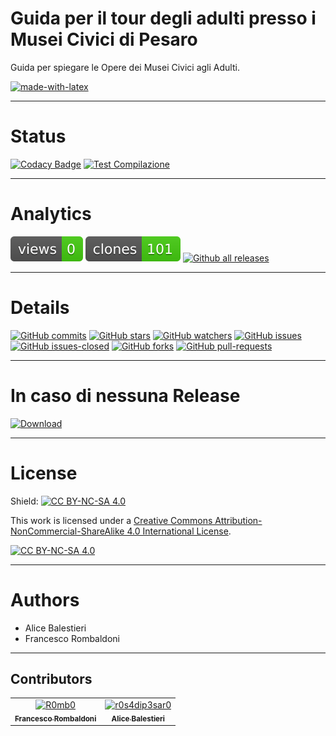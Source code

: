 # Guida per il tour degli adulti presso i Musei Civici di Pesaro
Guida per spiegare le Opere dei Musei Civici agli Adulti.

[![made-with-latex](https://img.shields.io/badge/Made%20with-LaTeX-1f425f.svg)](https://www.latex-project.org/)

---

# Status
[![Codacy Badge](https://app.codacy.com/project/badge/Grade/1ef075dba4a14be5ad7590d05c852950)](https://app.codacy.com/gh/Pomodoro-Musei-di-Pesaro/Guida-per-Tour-Audulti-Musei-Civici/dashboard?utm_source=gh&utm_medium=referral&utm_content=&utm_campaign=Badge_grade)
[![Test Compilazione](https://github.com/Pomodoro-Musei-di-Pesaro/Guida-per-Tour-Audulti-Musei-Civici/actions/workflows/LaTeX_Action.yml/badge.svg?branch=main&event=push)](https://github.com/Pomodoro-Musei-di-Pesaro/Guida-per-Tour-Audulti-Musei-Civici/actions/workflows/LaTeX_Action.yml)

---

# Analytics
[![views](https://raw.githubusercontent.com/Pomodoro-Musei-di-Pesaro/Guida-per-Tour-Audulti-Musei-Civici/traffic/traffic-Guida-per-Tour-Audulti-Musei-Civici/views.svg)](https://github.com/Pomodoro-Musei-di-Pesaro/Guida-per-Tour-Audulti-Musei-Civici)
[![clones](https://raw.githubusercontent.com/Pomodoro-Musei-di-Pesaro/Guida-per-Tour-Audulti-Musei-Civici/traffic/traffic-Guida-per-Tour-Audulti-Musei-Civici/clones.svg)](https://github.com/Pomodoro-Musei-di-Pesaro/Guida-per-Tour-Audulti-Musei-Civici)
[![Github all releases](https://img.shields.io/github/downloads/Pomodoro-Musei-di-Pesaro/Guida-per-Tour-Audulti-Musei-Civici/total.svg)](https://GitHub.com/Pomodoro-Musei-di-Pesaro/Guida-per-Tour-Audulti-Musei-Civici/releases/)


---

# Details
[![GitHub commits](https://badgen.net/github/commits/Pomodoro-Musei-di-Pesaro/Guida-per-Tour-Audulti-Musei-Civici)](https://GitHub.com/Pomodoro-Musei-di-Pesaro/Guida-per-Tour-Audulti-Musei-Civici/commit/)
[![GitHub stars](https://badgen.net/github/stars/Pomodoro-Musei-di-Pesaro/Guida-per-Tour-Audulti-Musei-Civici)](https://GitHub.com/Pomodoro-Musei-di-Pesaro/Guida-per-Tour-Audulti-Musei-Civici/stargazers/)
[![GitHub watchers](https://img.shields.io/github/watchers/Pomodoro-Musei-di-Pesaro/Guida-per-Tour-Audulti-Musei-Civici?color=blue)](https://github.com/Pomodoro-Musei-di-Pesaro/Guida-per-Tour-Audulti-Musei-Civici/watchers)
[![GitHub issues](https://img.shields.io/github/issues/Pomodoro-Musei-di-Pesaro/Guida-per-Tour-Audulti-Musei-Civici.svg)](https://GitHub.com/Pomodoro-Musei-di-Pesaro/Guida-per-Tour-Audulti-Musei-Civici/issues/)
[![GitHub issues-closed](https://img.shields.io/github/issues-closed/Pomodoro-Musei-di-Pesaro/Guida-per-Tour-Audulti-Musei-Civici.svg)](https://GitHub.com/Pomodoro-Musei-di-Pesaro/Guida-per-Tour-Audulti-Musei-Civici/issues?q=is%3Aissue+is%3Aclosed)
[![GitHub forks](https://badgen.net/github/forks/Pomodoro-Musei-di-Pesaro/Guida-per-Tour-Audulti-Musei-Civici/)](https://GitHub.com/Pomodoro-Musei-di-Pesaro/Guida-per-Tour-Audulti-Musei-Civici/network/)
[![GitHub pull-requests](https://img.shields.io/github/issues-pr/Pomodoro-Musei-di-Pesaro/Guida-per-Tour-Audulti-Musei-Civici.svg)](https://GitHub.com/Pomodoro-Musei-di-Pesaro/Guida-per-Tour-Audulti-Musei-Civici/pull/)

---

# In caso di nessuna Release
[![Download](https://custom-icon-badges.demolab.com/badge/-Scarica%20i%20documenti%20dimostrativi-blue?style=for-the-badge&logo=download&logoColor=white "Documenti")](https://nightly.link/Pomodoro-Musei-di-Pesaro/Guida-per-Tour-Audulti-Musei-Civici/workflows/LaTeX_Action/main/Relazione.zip)

---

# License
Shield: [![CC BY-NC-SA 4.0][cc-by-nc-sa-shield]][cc-by-nc-sa]

This work is licensed under a
[Creative Commons Attribution-NonCommercial-ShareAlike 4.0 International License][cc-by-nc-sa].

[![CC BY-NC-SA 4.0][cc-by-nc-sa-image]][cc-by-nc-sa]

[cc-by-nc-sa]: http://creativecommons.org/licenses/by-nc-sa/4.0/
[cc-by-nc-sa-image]: https://licensebuttons.net/l/by-nc-sa/4.0/88x31.png
[cc-by-nc-sa-shield]: https://img.shields.io/badge/License-CC%20BY--NC--SA%204.0-lightgrey.svg

---

# Authors
-   Alice Balestieri
-   Francesco Rombaldoni

---

## Contributors
<!-- readme: collaborators,contributors -start -->
<table>
<tr>
    <td align="center">
        <a href="https://github.com/R0mb0">
            <img src="https://avatars.githubusercontent.com/u/72658034?v=4" width="100;" alt="R0mb0"/>
            <br />
            <sub><b>Francesco Rombaldoni</b></sub>
        </a>
    </td>
    <td align="center">
        <a href="https://github.com/r0s4dip3sar0">
            <img src="https://avatars.githubusercontent.com/u/130976709?v=4" width="100;" alt="r0s4dip3sar0"/>
            <br />
            <sub><b>Alice Balestieri</b></sub>
        </a>
    </td></tr>
</table>
<!-- readme: collaborators,contributors -end -->
